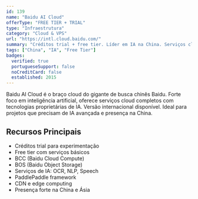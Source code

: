 ```yaml
---
id: 139
name: "Baidu AI Cloud"
offerType: "FREE TIER + TRIAL"
type: "Infraestrutura"
category: "Cloud & VPS"
url: "https://intl.cloud.baidu.com/"
summary: "Créditos trial + free tier. Líder em IA na China. Serviços cloud completos com foco em AI/ML."
tags: ["China", "IA", "Free Tier"]
badges:
  verified: true
  portugueseSupport: false
  noCreditCard: false
  established: 2015
---
```


Baidu AI Cloud é o braço cloud do gigante de busca chinês Baidu. Forte foco em inteligência artificial, oferece serviços cloud completos com tecnologias proprietárias de IA. Versão internacional disponível. Ideal para projetos que precisam de IA avançada e presença na China.

## Recursos Principais

- Créditos trial para experimentação
- Free tier com serviços básicos
- BCC (Baidu Cloud Compute)
- BOS (Baidu Object Storage)
- Serviços de IA: OCR, NLP, Speech
- PaddlePaddle framework
- CDN e edge computing
- Presença forte na China e Ásia
